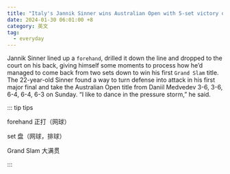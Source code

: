 ```yaml
---
title: "Italy's Jannik Sinner wins Australian Open with 5-set victory over Russia's Daniil Medvedev"
date: 2024-01-30 06:01:00 +8
category: 英文
tag:
  - everyday
---
```


Jannik Sinner lined up a `forehand`, drilled it down the line and dropped to the court on his back, giving himself some moments to process how he’d managed to come back from two sets down to win his first `Grand Slam` title. The 22-year-old Sinner found a way to turn defense into attack in his first major final and take the Australian Open title from Daniil Medvedev 3-6, 3-6, 6-4, 6-4, 6-3 on Sunday. “I like to dance in the pressure storm,” he said.

::: tip tips

forehand 正打（网球）

set 盘（网球，排球）

Grand Slam 大满贯

:::
